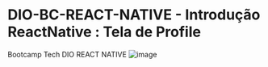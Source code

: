 # DIO-BC-REACT-NATIVE - Introdução ReactNative : Tela de Profile
Bootcamp Tech DIO REACT NATIVE
![image](https://user-images.githubusercontent.com/72770349/176499204-8bfce2ef-3c15-4cc5-9d16-17df99f2872e.png)
